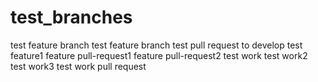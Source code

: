 # test_branches
test feature branch
test feature branch
test pull request to develop
test feature1
feature pull-request1
feature pull-request2
test work
test work2
test work3
test work pull request
